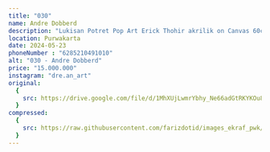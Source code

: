 ```yaml
---
title: "030"
name: Andre Dobberd
description: "Lukisan Potret Pop Art Erick Thohir akrilik on Canvas 60cm x 80cm"
location: Purwakarta
date: 2024-05-23
phoneNumber : "6285210491010"
alt: "030 - Andre Dobberd"
price: "15.000.000"
instagram: "dre.an_art"
original:
  {
    src: https://drive.google.com/file/d/1MhXUjLwmrYbhy_Ne66adGtRKYKOu8GHG/view?usp=sharing,
  }
compressed:
  {
    src: https://raw.githubusercontent.com/farizdotid/images_ekraf_pwk/main/purwarupa/compressed/030_andre.jpg,
  }
---
```

